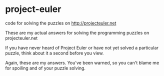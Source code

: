 project-euler
=============

code for solving the puzzles on http://projecteuler.net

These are my actual answers for solving the programming puzzles on projecteuler.net

If you have never heard of Project Euler or have not yet solved a particular puzzle, think about it a second before you view.

Again, these are my answers. You've been warned, so you can't blame me for spoiling and of your puzzle solving.
